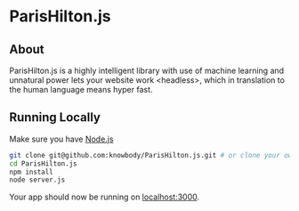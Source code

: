 ParisHilton.js
==============

## About
ParisHilton.js is a highly intelligent library with use of machine learning and unnatural power lets your website work \<headless>, which in translation to the human language means hyper fast.

## Running Locally

Make sure you have [Node.js](http://nodejs.org/)

```sh
git clone git@github.com:knowbody/ParisHilton.js.git # or clone your own fork
cd ParisHilton.js
npm install
node server.js
```

Your app should now be running on [localhost:3000](http://localhost:3000).


